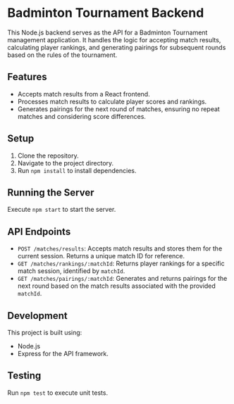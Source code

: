 # Badminton Tournament Backend

This Node.js backend serves as the API for a Badminton Tournament management application. It handles the logic for accepting match results, calculating player rankings, and generating pairings for subsequent rounds based on the rules of the tournament.

## Features

- Accepts match results from a React frontend.
- Processes match results to calculate player scores and rankings.
- Generates pairings for the next round of matches, ensuring no repeat matches and considering score differences.

## Setup

1. Clone the repository.
2. Navigate to the project directory.
3. Run `npm install` to install dependencies.

## Running the Server

Execute `npm start` to start the server.

## API Endpoints

- `POST /matches/results`: Accepts match results and stores them for the current session. Returns a unique match ID for reference.
- `GET /matches/rankings/:matchId`: Returns player rankings for a specific match session, identified by `matchId`.
- `GET /matches/pairings/:matchId`: Generates and returns pairings for the next round based on the match results associated with the provided `matchId`.

## Development

This project is built using:

- Node.js
- Express for the API framework.

## Testing

Run `npm test` to execute unit tests.



